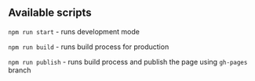 


## Available scripts

`npm run start` - runs development mode

`npm run build` - runs build process for production

`npm run publish` - runs build process and publish the page using `gh-pages` branch

